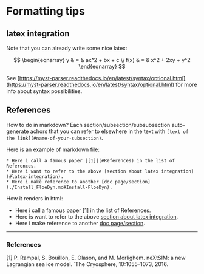 # Formatting tips

## latex integration
<a name="subseclatex"></a>

Note that you can already write some nice latex:

$$
   \begin{eqnarray}
      y    & = & ax^2 + bx + c \\
      f(x) & = & x^2 + 2xy + y^2
   \end{eqnarray}
$$

See [https://myst-parser.readthedocs.io/en/latest/syntax/optional.html](https://myst-parser.readthedocs.io/en/latest/syntax/optional.html) for more info about syntax possibilities.

## References
How to do in markdown? Each section/subsection/subsubsection auto-generate achors that you can refer to elsewhere in the text with  `[text of the link](#name-of-your-subsection)`. 

Here is an example of markdown file:

```
* Here i call a famous paper [[1]](#References) in the list of References.
* Here i want to refer to the above [section about latex integration](#latex-integration).
* Here i make reference to another [doc page/section](./Install_FloeDyn.md#Install-FloeDyn).

```

How it renders in html:

* Here i call a famous paper [[1]](#References) in the list of References.
* Here is want to refer to the above [section about latex integration](#latex-integration).
* Here i make reference to another [doc page/section](Install_FloeDyn.md#Install-FloeDyn).

---
### References

[1] P. Rampal, S. Bouillon, E. Olason, and M. Morlighem. neXtSIM: a new Lagrangian sea ice model.  ́ The Cryosphere, 10:1055–1073, 2016.
